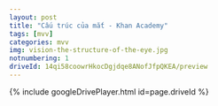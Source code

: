 ```yaml
---
layout: post
title: "Cấu trúc của mắt - Khan Academy"
tags: [mvv]
categories: mvv
img: vision-the-structure-of-the-eye.jpg
notnumbering: 1
driveId: 14qi58coowrHkocDgjdqe8ANofJfpQKEA/preview
---
```


{% include googleDrivePlayer.html id=page.driveId %}